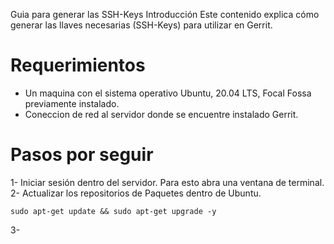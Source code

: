 Guia para generar las SSH-Keys
Introducción
Este contenido explica cómo generar las llaves necesarias (SSH-Keys) para utilizar en Gerrit.

Requerimientos
======

* Un maquina con el sistema operativo Ubuntu, 20.04 LTS, Focal Fossa previamente instalado.
* Coneccion de red al servidor donde se encuentre instalado Gerrit.

Pasos por seguir
======

1- Iniciar sesión dentro del servidor. Para esto abra una ventana de terminal.
2- Actualizar los repositorios de Paquetes dentro de Ubuntu.

```
sudo apt-get update && sudo apt-get upgrade -y
```

3- 
